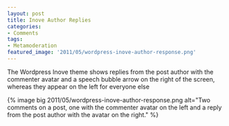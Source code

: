 ```yaml
---
layout: post
title: Inove Author Replies
categories:
- Comments
tags:
- Metamoderation
featured_image: '2011/05/wordpress-inove-author-response.png'
---
```

The Wordpress Inove theme shows replies from the post author with the commenter avatar and a speech bubble arrow on the right of the screen, whereas they appear on the left for everyone else

{% image big 2011/05/wordpress-inove-author-response.png alt="Two comments on a post, one with the commenter avatar on the left and a reply from the post author with the avatar on the right." %}